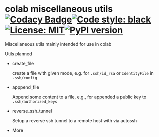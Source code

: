 # colab miscellaneous utils [![Codacy Badge](https://app.codacy.com/project/badge/Grade/83b7b2cb3ade4589812917f187a8abab)](https://www.codacy.com/gh/ffreemt/colab-misc-utils/dashboard?utm_source=github.com&amp;utm_medium=referral&amp;utm_content=ffreemt/colab-misc-utils&amp;utm_campaign=Badge_Grade)[![Code style: black](https://img.shields.io/badge/code%20style-black-000000.svg)](https://github.com/psf/black)[![License: MIT](https://img.shields.io/badge/License-MIT-yellow.svg)](https://opensource.org/licenses/MIT)[![PyPI version](https://badge.fury.io/py/colab-misc-utils.svg)](https://badge.fury.io/py/colab-misc-utils)
Miscellaneous utils mainly intended for use in colab

Utils planned
* create_file
  
    create a file with given mode, e.g. for `.ssh/id_rsa` or `IdentityFile` in `.ssh/config`
  
* apppend_file
  
    Append some content to a file, e.g., for appended a public key to `.ssh/authorized_keys`
  
* reverse_ssh_tunnel
  
    Setup a reverse ssh tunnel to a remote host with via autossh
  
* More
